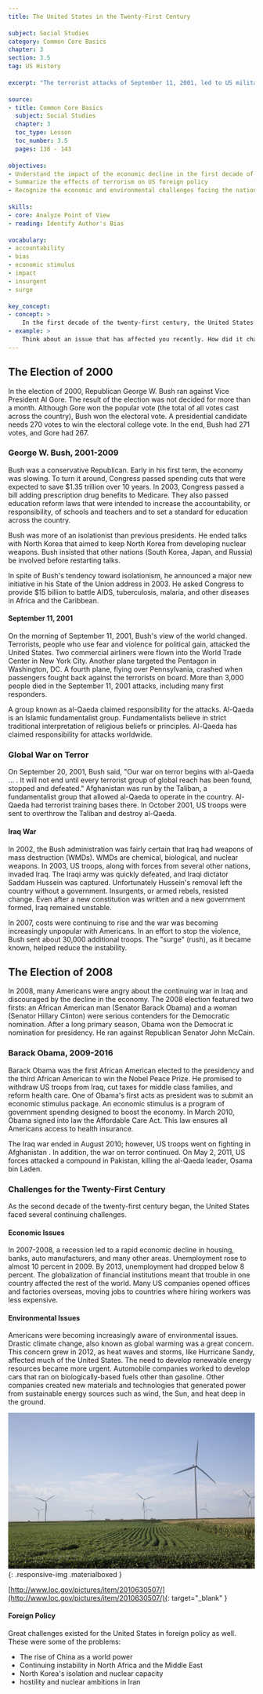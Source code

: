 ```yaml
---
title: The United States in the Twenty-First Century

subject: Social Studies
category: Common Core Basics
chapter: 3
section: 3.5
tag: US History

excerpt: "The terrorist attacks of September 11, 2001, led to US military action overseas, most notably in Afghanistan and Iraq. During the first decade of the new millennium, the United States and other nations experienced economic problems, which led to the Great Recession of 2009. In 2009, Barack Obama became the nation's first African American president."

source:
- title: Common Core Basics
  subject: Social Studies
  chapter: 3
  toc_type: Lesson
  toc_number: 3.5
  pages: 138 - 143

objectives:
- Understand the impact of the economic decline in the first decade of the twenty-first century
- Summarize the effects of terrorism on US foreign policy 
- Recognize the economic and environmental challenges facing the nation

skills:
- core: Analyze Point of View
- reading: Identify Author's Bias

vocabulary:
- accountability
- bias
- economic stimulus
- impact
- insurgent
- surge

key_concept:
- concept: > 
    In the first decade of the twenty-first century, the United States experienced a terrorist attack, elected its first African American president, and suffered its largest economic decline since the Great Depression. 
- example: >
    Think about an issue that has affected you recently. How did it change your daily life? Did the government do anything to respond to the issue? Did that have any effect on you?<br /><br />The first decade of the twenty-first century was a turbulent time in the United States. Many important historical events occurred, events that affected people's priorities and way of life. These events also affected what people expected from their government.
---
```

## The Election of 2000

In the election of 2000, Republican George W. Bush ran against Vice President Al Gore. The result of the election was not decided for more than a month. Although Gore won the popular vote (the total of all votes cast across the country), Bush won the electoral vote. A presidential candidate needs 270 votes to win the electoral college vote. In the end, Bush had 271 votes, and Gore had 267.

### George W. Bush, 2001-2009

Bush was a conservative Republican. Early in his first term, the economy was slowing. To turn it around, Congress passed spending cuts that were expected to save $1.35 trillion over 10 years. In 2003, Congress passed a bill adding prescription drug benefits to Medicare. They also passed education reform laws that were intended to increase the accountability, or responsibility, of schools and teachers and to set a standard for education across the country.

Bush was more of an isolationist than previous presidents. He ended talks with North Korea that aimed to keep North Korea from developing nuclear weapons. Bush insisted that other nations (South Korea, Japan, and Russia) be involved before restarting talks.

In spite of Bush's tendency toward isolationism, he announced a major new initiative in his State of the Union address in 2003. He asked Congress to provide $15 billion to battle AIDS, tuberculosis, malaria, and other diseases in Africa and the Caribbean.

#### September 11, 2001

On the morning of September 11, 2001, Bush's view of the world changed. Terrorists, people who use fear and violence for political gain, attacked the United States. Two commercial airliners were flown into the World Trade Center in New York City. Another plane targeted the Pentagon in Washington, DC. A fourth plane, flying over Pennsylvania, crashed when passengers fought back against the terrorists on board. More than 3,000 people died in the September 11, 2001 attacks, including many first responders.

A group known as al-Qaeda claimed responsibility for the attacks. Al-Qaeda is an Islamic fundamentalist group. Fundamentalists believe in strict traditional interpretation of religious beliefs or principles. Al-Qaeda has claimed responsibility for attacks worldwide.

### Global War on Terror

On September 20, 2001, Bush said, "Our war on terror begins with al-Qaeda ... . It will not end until every terrorist group of global reach has been found, stopped and defeated." Afghanistan was run by the Taliban, a fundamentalist group that allowed al-Qaeda to operate in the country. Al-Qaeda had terrorist training bases there. In October 2001, US troops were sent to overthrow the Taliban and destroy al-Qaeda.

#### Iraq War

In 2002, the Bush administration was fairly certain that Iraq had weapons of mass destruction (WMDs). WMDs are chemical, biological, and nuclear weapons. In 2003, US troops, along with forces from several other nations, invaded Iraq. The Iraqi army was quickly defeated, and Iraqi dictator Saddam Hussein was captured. Unfortunately Hussein's removal left the country without a government. Insurgents, or armed rebels, resisted change. Even after a new constitution was written and a new government formed, Iraq remained unstable.

In 2007, costs were continuing to rise and the war was becoming increasingly unpopular with Americans. In an effort to stop the violence, Bush sent about 30,000 additional troops. The "surge" (rush), as it became known, helped reduce the instability.

## The Election of 2008

In 2008, many Americans were angry about the continuing war in Iraq and discouraged by the decline in the economy. The 2008 election featured two firsts: an African American man (Senator Barack Obama) and a woman (Senator Hillary Clinton) were serious contenders for the Democratic nomination. After a long primary season, Obama won the Democrat ic nomination for presidency. He ran against Republican Senator John McCain.

### Barack Obama, 2009-2016

Barack Obama was the first African American elected to the presidency and the third African American to win the Nobel Peace Prize. He promised to withdraw US troops from Iraq, cut taxes for middle class families, and reform health care. One of Obama's first acts as president was to submit an economic stimulus package. An economic stimulus is a program of government spending designed to boost the economy. In March 2010, Obama signed into law the Affordable Care Act. This law ensures all Americans access to health insurance.

The Iraq war ended in August 2010; however, US troops went on fighting in Afghanistan . In addition, the war on terror continued. On May 2, 2011, US forces attacked a compound in Pakistan, killing the al-Qaeda leader, Osama bin Laden.

### Challenges for the Twenty-First Century

As the second decade of the twenty-first century began, the United States faced several continuing challenges.

#### Economic Issues

In 2007-2008, a recession led to a rapid economic decline in housing, banks, auto manufacturers, and many other areas. Unemployment rose to almost 10 percent in 2009. By 2013, unemployment had dropped below 8 percent. The globalization of financial institutions meant that trouble in one country affected the rest of the world. Many US companies opened offices and factories overseas, moving jobs to countries where hiring workers was less expensive.

#### Environmental Issues

Americans were becoming increasingly aware of environmental issues. Drastic climate change, also known as global warming was a great concern. This concern grew in 2012, as heat waves and storms, like Hurricane Sandy, affected much of the United States. The need to develop renewable energy resources became more urgent. Automobile companies worked to develop cars that ran on biologically-based fuels other than gasoline. Other companies created new materials and technologies that generated power from sustainable energy sources such as wind, the Sun, and heat deep in the ground.

![Wind Turbines](img/wind_turbines.jpg){: .responsive-img .materialboxed }

[http://www.loc.gov/pictures/item/2010630507/](http://www.loc.gov/pictures/item/2010630507/){: target="_blank" }

#### Foreign Policy

Great challenges existed for the United States in foreign policy as well. These were some of the problems:

  * The rise of China as a world power  
  * Continuing instability in North Africa and the Middle East  
  * North Korea's isolation and nuclear capacity  
  * hostility and nuclear ambitions in Iran